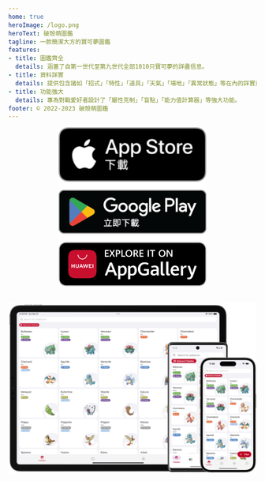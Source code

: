 ```yaml
---
home: true
heroImage: /logo.png
heroText: 破殼萌圖鑑
tagline: 一款簡潔大方的寶可夢圖鑑
features:
- title: 圖鑑齊全
  details: 涵蓋了自第一世代至第九世代全部1010只寶可夢的詳盡信息。
- title: 資料詳實
  details: 提供包含諸如「招式」「特性」「道具」「天氣」「場地」「異常狀態」等在內的詳實資料。
- title: 功能強大
  details: 專為對戰愛好者設計了「屬性克制」「盲點」「能力值計算器」等強大功能。
footer: © 2022-2023 破殼萌圖鑑
---
```

<a href="https://testflight.apple.com/join/FR8rjfRw">
<div align="center">
<img src="../.vuepress/public/app-store-badge-zh-hant.svg" alt="hero" style="width: 300px;"/>
</div>
</a>

<a href="https://play.google.com/store/apps/details?id=com.eurekaffeine.pokedex">
<div align="center">
<img src="../.vuepress/public/google-play-badge-zh-hant.png" alt="hero" style="width: 300px;"/>
</div>
</a>

<a href="https://url.cloud.huawei.com/nlFEFYg8Cc?shareTo=qrcode">
<div align="center">
<img src="../.vuepress/public/app-gallery-badge-en.png" alt="hero" style="width: 300px;"/>
</div>
</a>

\
![hero](../.vuepress/public/hero.png)